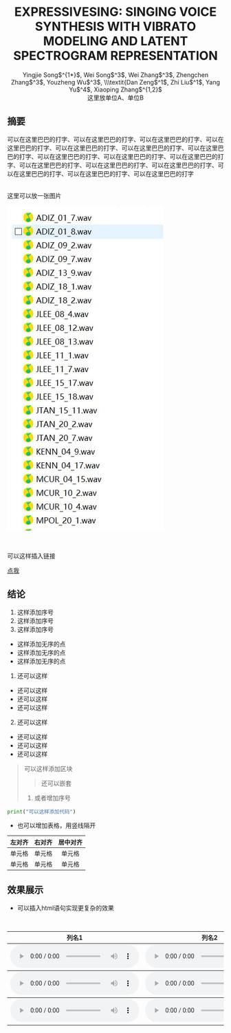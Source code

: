 # <center>EXPRESSIVESING: SINGING VOICE SYNTHESIS WITH VIBRATO MODELING AND LATENT SPECTROGRAM REPRESENTATION</center>

<center>Yingjie Song$^{1*}$, Wei Song$^3$, Wei Zhang$^3$, Zhengchen Zhang$^3$, Youzheng Wu$^3$, \\\textit{Dan Zeng$^1$, Zhi Liu$^1$, Yang Yu$^4$, Xiaoping Zhang$^{1,2}$</center>

<center>这里放单位A、单位B</center>

## 摘要

 <div style="text-align: justify">可以在这里巴巴的打字、可以在这里巴巴的打字、可以在这里巴巴的打字、可以在这里巴巴的打字、可以在这里巴巴的打字、可以在这里巴巴的打字、可以在这里巴巴的打字、可以在这里巴巴的打字、可以在这里巴巴的打字、可以在这里巴巴的打字、可以在这里巴巴的打字、可以在这里巴巴的打字、可以在这里巴巴的打字、可以在这里巴巴的打字、可以在这里巴巴的打字、可以在这里巴巴的打字</div>
 
 <br>

这里可以放一张图片

![结构图](image/audio.jpg)

 <br>

可以这样插入链接

[点我](https://mango321321.github.io/ExpressiveSing/)
  
## 结论

1. 这样添加序号
2. 这样添加序号
3. 这样添加序号

* 这样添加无序的点
* 这样添加无序的点
* 这样添加无序的点

1. 还可以这样
  * 还可以这样
  * 还可以这样
  * 还可以这样
2. 还可以这样
  * 还可以这样
  * 还可以这样
  * 还可以这样

> 可以这样添加区块
> > 还可以嵌套
> 1. 或者增加序号

```python
print("可以这样添加代码")
```

* 也可以增加表格，用竖线隔开

| 左对齐 | 右对齐 | 居中对齐 |
| :-----| ----: | :----: |
| 单元格 | 单元格 | 单元格 |
| 单元格 | 单元格 | 单元格 |
  
## 效果展示
* 可以插入html语句实现更复杂的效果

<br>

<table align="center">
  <thead>
    <tr>
      <th>列名1</th>
      <th>列名2</th>
      <th>列名3</th>
    </tr>
  </thead>

  <tbody>
    <tr>
      <td><audio controls="" preload="auto">
            <source src="audio/ADIZ_01_7.wav"></audio></td>
      <td><audio controls="" preload="auto">
            <source src="audio/ADIZ_01_8.wav"></audio></td>
      <td><audio controls="" preload="auto">
            <source src="audio/ADIZ_09_2.wav"></audio></td>
    </tr>
  </tbody>

  <tbody>
    <tr>
      <td><audio controls="" preload="auto">
            <source src="audio/JLEE_08_12.wav"></audio></td>
      <td><audio controls="" preload="auto">
            <source src="audio/JLEE_08_13.wav"></audio></td>
      <td><audio controls="" preload="auto">
            <source src="audio/JLEE_08_4.wav"></audio></td>
    </tr>
  </tbody>

  <tbody>
    <tr>
      <td><audio controls="" preload="auto">
            <source src="audio/JTAN_15_11.wav"></audio></td>
      <td><audio controls="" preload="auto">
            <source src="audio/JTAN_20_2.wav"></audio></td>
      <td><audio controls="" preload="auto">
            <source src="audio/JTAN_20_7.wav"></audio></td>
    </tr>
  </tbody>

</table>

